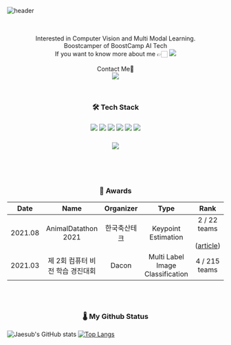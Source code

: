 ![header](https://capsule-render.vercel.app/api?type=waving&color=timeGradient&height=300&section=header&text=Hi,%20I'm%20Jaesub👋&fontSize=45&animation=fadeIn)

<p align='center'>
  <br> 
  <br> Interested in Computer Vision and Multi Modal Learning.
  <br> Boostcamper of BoostCamp AI Tech
  <br> If you want to know more about me 👉🏻 <a href=https://velog.io/@shjas94><img src="https://img.shields.io/badge/Blog-000000?style=flat&logo=Vector-logo-zone&logoColor=white"/></a>
  <br><br>Contact Me📩
  <br> <a href="mailto:shjas94@outlook.kr"><img src=https://img.shields.io/badge/Outlook-0078D4?&style=flat-square&logo=Microsoft-Outlook&logocolor=white/></a>
</p>
<p align='center'>
<br>

<h3 align='center'>🛠 Tech Stack</h3>

  <h3 align='center'><img src="https://img.shields.io/badge/Python-3766AB?style=flat&logo=Python&logoColor=white">
  <img src="https://img.shields.io/badge/Pytorch-FF3232?style=flat&logo=Pytorch&logoColor=white">
  <img src="https://img.shields.io/badge/Tensorflow-FF6F00?style=flat&logo=Tensorflow&logoColor=white">
  <img src="https://img.shields.io/badge/scikit learn-F7931E?style=flat&logo=scikit-learn&logoColor=white">
  <img src="https://img.shields.io/badge/Numpy-1E8449?style=flat&logo=Numpy&logoColor=white">
  <img src="https://img.shields.io/badge/Pandas-FF8C0A?style=flat&logo=Pandas&logoColor=white"> 
  </h3>
  <h3 align='center'>
  <img src="https://img.shields.io/badge/OpenCV-5C3EE8?style=flat&logo=OpenCV&logoColor=white"> 
</h3>
</br>
</p>

<br>
<h3 align='center'>🥇 Awards</h3>

|  Date   |               Name               |  Organizer   |               Type               |                                               Rank                                                |
| :-----: | :------------------------------: | :----------: | :------------------------------: | :-----------------------------------------------------------------------------------------------: |
| 2021.08 |       AnimalDatathon 2021        | 한국축산테크 |       Keypoint Estimation        | 2 / 22 teams</br></br>([article](http://www.lamb.international/news/articleView.html?idxno=1672)) |
| 2021.03 | 제 2회 컴퓨터 비전 학습 경진대회 |    Dacon     | Multi Label Image Classification |                                           4 / 215 teams                                           |

</br>

</br>

<h3 align="center">🌡 My Github Status</h3>

<div align="center>

[![Jaesub's GitHub stats](https://github-readme-stats.vercel.app/api?username=shjas94&hide_title=false&show_icons=true&include_all_commits=true&disable_animations=false&theme=material-palenight)](https://github.com/anuraghazra/github-readme-stats) [![Top Langs](https://github-readme-stats.vercel.app/api/top-langs/?username=shjas94&layout=compact&theme=material-palenight)](https://github.com/anuraghazra/github-readme-stats)

</div>
